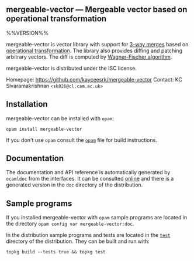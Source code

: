 mergeable-vector — Mergeable vector based on operational transformation
-------------------------------------------------------------------------------
%%VERSION%%

mergeable-vector is vector library with support for [3-way merges](https://en.wikipedia.org/wiki/Merge_(version_control)#Three-way_merge) based on [operational transformation](https://en.wikipedia.org/wiki/Operational_transformation). The library also provides diffing and patching arbitrary vectors. The diff is computed by [Wagner-Fischer algorithm](https://en.wikipedia.org/wiki/Wagner%E2%80%93Fischer_algorithm).

mergeable-vector is distributed under the ISC license.

Homepage: https://github.com/kayceesrk/mergeable-vector
Contact: KC Sivaramakrishnan `<sk826@cl.cam.ac.uk>`

## Installation

mergeable-vector can be installed with `opam`:

    opam install mergeable-vector

If you don't use `opam` consult the [`opam`](opam) file for build
instructions.

## Documentation

The documentation and API reference is automatically generated by
`ocamldoc` from the interfaces. It can be consulted [online][doc]
and there is a generated version in the `doc` directory of the
distribution.

[doc]: http://kcsrk.info//mergeable-vector/doc

## Sample programs

If you installed mergeable-vector with `opam` sample programs are located in
the directory `opam config var mergeable-vector:doc`.

In the distribution sample programs and tests are located in the
[`test`](test) directory of the distribution. They can be built and run
with:

    topkg build --tests true && topkg test
